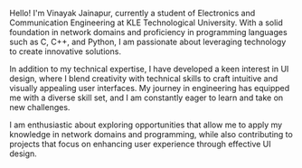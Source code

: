 Hello! I'm Vinayak Jainapur, currently a student of Electronics and Communication Engineering at KLE Technological University. With a solid foundation in network domains and proficiency in programming languages such as C, C++, and Python, I am passionate about leveraging technology to create innovative solutions.

In addition to my technical expertise, I have developed a keen interest in UI design, where I blend creativity with technical skills to craft intuitive and visually appealing user interfaces. My journey in engineering has equipped me with a diverse skill set, and I am constantly eager to learn and take on new challenges.

I am enthusiastic about exploring opportunities that allow me to apply my knowledge in network domains and programming, while also contributing to projects that focus on enhancing user experience through effective UI design.
